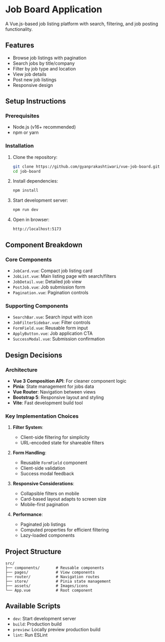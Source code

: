 # Job Board Application

A Vue.js-based job listing platform with search, filtering, and job posting functionality.

## Features

- Browse job listings with pagination
- Search jobs by title/company
- Filter by job type and location
- View job details
- Post new job listings
- Responsive design

## Setup Instructions

### Prerequisites

- Node.js (v16+ recommended)
- npm or yarn

### Installation

1. Clone the repository:

   ```bash
   git clone https://github.com/gyanprakashtiwari/vue-job-board.git
   cd job-board
   ```

2. Install dependencies:

   ```bash
   npm install
   ```

3. Start development server:

   ```bash
   npm run dev
   ```

4. Open in browser:
   ```
   http://localhost:5173
   ```

## Component Breakdown

### Core Components

- `JobCard.vue`: Compact job listing card
- `JobList.vue`: Main listing page with search/filters
- `JobDetail.vue`: Detailed job view
- `PostJob.vue`: Job submission form
- `Pagination.vue`: Pagination controls

### Supporting Components

- `SearchBar.vue`: Search input with icon
- `JobFilterSidebar.vue`: Filter controls
- `FormField.vue`: Reusable form input
- `ApplyButton.vue`: Job application CTA
- `SuccessModal.vue`: Submission confirmation

## Design Decisions

### Architecture

- **Vue 3 Composition API**: For cleaner component logic
- **Pinia**: State management for jobs data
- **Vue Router**: Navigation between views
- **Bootstrap 5**: Responsive layout and styling
- **Vite**: Fast development build tool

### Key Implementation Choices

1. **Filter System**:

   - Client-side filtering for simplicity
   - URL-encoded state for shareable filters

2. **Form Handling**:

   - Reusable `FormField` component
   - Client-side validation
   - Success modal feedback

3. **Responsive Considerations**:

   - Collapsible filters on mobile
   - Card-based layout adapts to screen size
   - Mobile-first pagination

4. **Performance**:
   - Paginated job listings
   - Computed properties for efficient filtering
   - Lazy-loaded components

## Project Structure

```
src/
├── components/       # Reusable components
├── pages/            # View components
├── router/           # Navigation routes
├── store/            # Pinia state management
├── assets/           # Images/icons
└── App.vue           # Root component
```

## Available Scripts

- `dev`: Start development server
- `build`: Production build
- `preview`: Locally preview production build
- `lint`: Run ESLint

